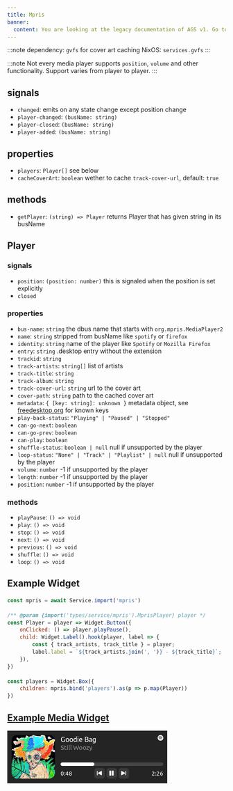 ```yaml
---
title: Mpris
banner:
  content: You are looking at the legacy documentation of AGS v1. Go to <a href="https://aylur.github.io/ags/">aylur.github.io/ags</a> for AGS v2.
---
```


:::note
dependency: `gvfs` for cover art caching
NixOS: `services.gvfs`
:::

:::note
Not every media player supports `position`, `volume` and other functionality. Support varies from player to player.
:::

## signals

* `changed`: emits on any state change except position change
* `player-changed`: `(busName: string)`
* `player-closed`: `(busName: string)`
* `player-added`: `(busName: string)`

## properties

* `players`: `Player[]` see below
* `cacheCoverArt`: `boolean` wether to cache `track-cover-url`, default: `true`

## methods

* `getPlayer`: `(string) => Player` returns Player that has given string in its busName

## Player

### signals

* `position`: `(position: number)` this is signaled when the position is set explicitly
* `closed`

### properties

* `bus-name`: `string` the dbus name that starts with `org.mpris.MediaPlayer2`
* `name`: `string` stripped from busName like `spotify` or `firefox`
* `identity`: `string` name of the player like `Spotify` or `Mozilla Firefox`
* `entry`: `string` .desktop entry without the extension
* `trackid`: `string`
* `track-artists`: `string[]` list of artists
* `track-title`: `string`
* `track-album`: `string`
* `track-cover-url`: `string` url to the cover art
* `cover-path`: `string` path to the cached cover art
* `metadata`: `{ [key: string]: unknown }` metadata object, see [freedesktop.org](https://www.freedesktop.org/wiki/Specifications/mpris-spec/metadata/) for known keys
* `play-back-status`: `"Playing" | "Paused" | "Stopped"`
* `can-go-next`: `boolean`
* `can-go-prev`: `boolean`
* `can-play`: `boolean`
* `shuffle-status`: `boolean | null` null if unsupported by the player
* `loop-status`: `"None" | "Track" | "Playlist" | null` null if unsupported by the player
* `volume`: `number` -1 if unsupported by the player
* `length`: `number` -1 if unsupported by the player
* `position`: `number` -1 if unsupported by the player

### methods

* `playPause`: `() => void`
* `play`: `() => void`
* `stop`: `() => void`
* `next`: `() => void`
* `previous`: `() => void`
* `shuffle`: `() => void`
* `loop`: `() => void`

## Example Widget

```js
const mpris = await Service.import('mpris')

/** @param {import('types/service/mpris').MprisPlayer} player */
const Player = player => Widget.Button({
    onClicked: () => player.playPause(),
    child: Widget.Label().hook(player, label => {
        const { track_artists, track_title } = player;
        label.label = `${track_artists.join(', ')} - ${track_title}`;
    }),
})

const players = Widget.Box({
    children: mpris.bind('players').as(p => p.map(Player))
})
```

## [Example Media Widget](https://github.com/Aylur/ags/tree/main/example/media-widget)

![media-widget](../../../assets/mpris.png)
